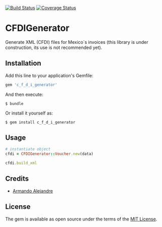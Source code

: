 [![Build Status](https://travis-ci.org/armando1339/c_f_d_i_generator.svg?branch=master)](https://travis-ci.org/armando1339/c_f_d_i_generator) [![Coverage Status](https://coveralls.io/repos/github/armando1339/c_f_d_i_generator/badge.svg?branch=master)](https://coveralls.io/github/armando1339/c_f_d_i_generator?branch=master)


# CFDIGenerator

Generate XML (CFDI) files for Mexico`s invoices
(this library is under construction, its use is not recommended yet).

## Installation

Add this line to your application's Gemfile:

```ruby
gem 'c_f_d_i_generator'
```

And then execute:

    $ bundle

Or install it yourself as:

    $ gem install c_f_d_i_generator

## Usage

```ruby
# instantiate object
cfdi = CFDIGenerator::Voucher.new(data)

cfdi.build_xml

```

## Credits 

- [Armando Alejandre](http://armando-alejandre.herokuapp.com/)

## License

The gem is available as open source under the terms of the [MIT License](http://opensource.org/licenses/MIT).

